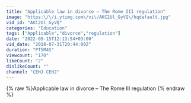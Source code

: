 ```yaml
---
title: "Applicable law in divorce – The Rome III regulation"
image: "https:\/\/i.ytimg.com\/vi\/AKC2Ul_GyVQ\/hqdefault.jpg"
vid_id: "AKC2Ul_GyVQ"
categories: "Education"
tags: ["Applicable","divorce","regulation"]
date: "2022-05-15T12:13:54+03:00"
vid_date: "2018-07-31T20:44:00Z"
duration: "PT5M4S"
viewcount: "170"
likeCount: "2"
dislikeCount: ""
channel: "CEHJ CEHJ"
---
```

{% raw %}Applicable law in divorce – The Rome III regulation {% endraw %}
